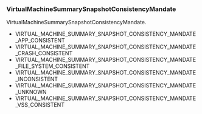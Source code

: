 ### VirtualMachineSummarySnapshotConsistencyMandate
VirtualMachineSummarySnapshotConsistencyMandate.

- VIRTUAL_MACHINE_SUMMARY_SNAPSHOT_CONSISTENCY_MANDATE_APP_CONSISTENT
- VIRTUAL_MACHINE_SUMMARY_SNAPSHOT_CONSISTENCY_MANDATE_CRASH_CONSISTENT
- VIRTUAL_MACHINE_SUMMARY_SNAPSHOT_CONSISTENCY_MANDATE_FILE_SYSTEM_CONSISTENT
- VIRTUAL_MACHINE_SUMMARY_SNAPSHOT_CONSISTENCY_MANDATE_INCONSISTENT
- VIRTUAL_MACHINE_SUMMARY_SNAPSHOT_CONSISTENCY_MANDATE_UNKNOWN
- VIRTUAL_MACHINE_SUMMARY_SNAPSHOT_CONSISTENCY_MANDATE_VSS_CONSISTENT

